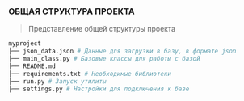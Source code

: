 ### ОБЩАЯ СТРУКТУРА ПРОЕКТА

> Представление общей структуры проекта

```bash
myproject
├── json_data.json # Данные для загрузки в базу, в формате json
├── main_class.py # Базовые классы для работы с базой
├── README.md 
├── requirements.txt # Необходимые библиотеки
├── run.py # Запуск утилиты
├── settings.py # Настройки для подключения к базе
